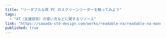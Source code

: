 ```yaml
---
title: "リーダブルな夜 PC のスクリーンリーダーを触ってみよう"
tags:
  - "AT（支援技術）の使い方などに関するリソース"
link: "https://sawada-std-design.com/works/readable-na/readable-na-manual-vo-nvda-20190115.pdf"
published: true
---
```

